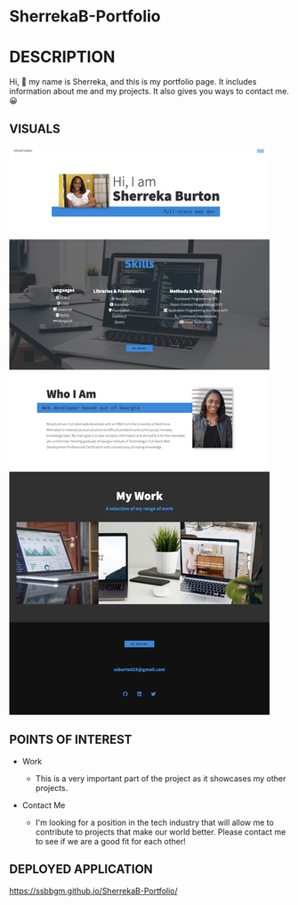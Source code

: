 # SherrekaB-Portfolio

# DESCRIPTION

 Hi, 👋 my name is Sherreka, and this is my portfolio page. It includes information about me and my projects. It also gives you ways to contact me. 😀

## VISUALS

![This is a screenshot of thw project.](./assets/images/portfolioscreenshot.png)


## POINTS OF INTEREST

* Work 
    * This is a very important part of the project as it showcases my other projects.

* Contact Me
    * I'm looking for a position in the tech industry that will allow me to contribute to projects that make our world better. Please contact me to see if we are a good fit for each other!


## DEPLOYED APPLICATION

https://ssbbgm.github.io/SherrekaB-Portfolio/
